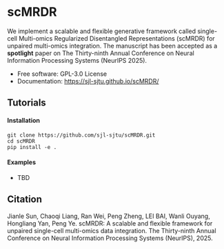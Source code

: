 # scMRDR

We implement a scalable and flexible generative framework called single-cell Multi-omics Regularized Disentangled Representations (scMRDR) for unpaired multi-omics integration. The manuscript has been accepted as a **spotlight** paper on The Thirty-ninth Annual Conference on Neural Information Processing Systems (NeurIPS 2025).

* Free software: GPL-3.0 License
* Documentation: https://sjl-sjtu.github.io/scMRDR/

## Tutorials

#### Installation
```
git clone https://github.com/sjl-sjtu/scMRDR.git
cd scMRDR
pip install -e .
```

#### Examples
* TBD

## Citation
Jianle Sun, Chaoqi Liang, Ran Wei, Peng Zheng, LEI BAI, Wanli Ouyang, Hongliang Yan, Peng Ye. scMRDR: A scalable and flexible framework for unpaired single-cell multi-omics data integration. The Thirty-ninth Annual Conference on Neural Information Processing Systems (NeurIPS), 2025.
